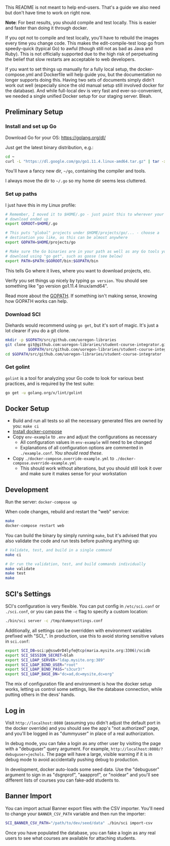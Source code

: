 This README is not meant to help end-users.  That's a guide we also need but
don't have time to work on right now.

**Note**: For best results, you should compile and test locally.  This is
easier and faster than doing it through docker.

If you opt not to compile and test locally, you'll have to rebuild the images
every time you change code.  This makes the edit-compile-test loop go from
speedy-quick (typical Go) to awful (though still not as bad as Java and Ruby).
This is not officially supported due to the high risk of perpetuating the
belief that slow restarts are acceptable to web developers.

If you want to set things up manually for a fully local setup, the
docker-compose.yml and Dockerfile will help guide you, but the documentation no
longer supports doing this.  Having two sets of documents simply didn't work
out well (especially since the old manual setup still involved docker for the
database).  And while full-local dev is very fast and ever-so-convenient, we
needed a single unified Docker setup for our staging server.  Bleah.

Preliminary Setup
---

### Install and set up Go

Download Go for your OS: https://golang.org/dl/

Just get the latest binary distribution, e.g.:

```bash
cd ~
curl -L "https://dl.google.com/go/go1.11.4.linux-amd64.tar.gz" | tar -xz
```

You'll have a fancy new dir, `~/go`, containing the compiler and tools.

I always move the dir to `~/.go` so my home dir seems less cluttered.

### Set up paths

I just have this in my Linux profile:

```bash
# Remember, I moved it to $HOME/.go - just point this to wherever your Go
# download ended up
export GOROOT=$HOME/.go

# This puts "global" projects under $HOME/projects/go/... - choose a
# destination you like, as this can be almost anywhere
export GOPATH=$HOME/projects/go

# Make sure the Go binaries are in your path as well as any Go tools you
# download using "go get", such as goose (see below)
export PATH=$PATH:$GOROOT/bin:$GOPATH/bin
```

This tells Go where it lives, where you want to download projects, etc.

Verify you set things up nicely by typing `go version`.  You should see
something like "go version go1.11.4 linux/amd64".

Read more about the [GOPATH](https://golang.org/doc/code.html#GOPATH).  If
something isn't making sense, knowing how GOPATH works can help.

### Download SCI

Diehards would recommend using `go get`, but it's sort of magic.  It's just a
lot clearer if you do a git clone.

```bash
mkdir -p $GOPATH/src/github.com/uoregon-libraries
git clone git@github.com:uoregon-libraries/student-course-integrator.git \
          $GOPATH/src/github.com/uoregon-libraries/student-course-integrator
cd $GOPATH/src/github.com/uoregon-libraries/student-course-integrator
```

### Get golint

`golint` is a tool for analyzing your Go code to look for various best
practices, and is required by the test suite:

```bash
go get -u golang.org/x/lint/golint
```

Docker Setup
---

- Build and run all tests so all the necessary generated files are owned by you: `make ci`
- [Install docker-compose](https://docs.docker.com/compose/install/#install-compose)
- Copy `env-example` to `.env` and adjust the configurations as necessary
  - All configuration values in `env-example` will need to be changed
  - Explanations of all configuration options are commented in `./example.conf`.  *You should read these*.
- Copy `./docker-compose.override-example.yml` to `./docker-compose.override-example.yml`
  - This should work without alterations, but you should still look it over and
    make sure it makes sense for your workstation

Development
---

Run the server: `docker-compose up`

When code changes, rebuild and restart the "web" service:

```bash
make
docker-compose restart web
```

You can build the binary by simply running `make`, but it's advised that you
also validate the code and run tests before pushing anything up:

```bash
# Validate, test, and build in a single command
make ci

# Or run the validation, test, and build commands individually
make validate
make test
make
```

SCI's Settings
---

SCI's configuration is very flexible.  You can put config in `/etc/sci.conf` or
`./sci.conf`, or you can pass the `-c` flag to specify a custom location:

```bash
./bin/sci server -c /tmp/dummysettings.conf
```

Additionally, all settings can be overridden with environment variables
prefixed with "SCI_".  In production, use this to avoid storing sensitive
values in `sci.conf`:

```bash
export SCI_DB=sci:p@ssw0rD4lyfe@tcp(maria.mysite.org:3306)/scidb
export SCI_SESSION_SECRET=blah
export SCI_LDAP_SERVER="ldap.mysite.org:389"
export SCI_LDAP_BIND_USER="root"
export SCI_LDAP_BIND_PASS="s3cur3!"
export SCI_LDAP_BASE_DN="dc=ad,dc=mysite,dc=org"
```

The mix of configuration file and environment is how the docker setup works,
letting us control some settings, like the database connection, while putting
others in the devs' hands.

Log in
---

Visit `http://localhost:8080` (assuming you didn't adjust the default port in
the docker override) and you should see the app's "not authorized" page, and
you'll be logged in as "dummyuser" in place of a real authorization.

In debug mode, you can fake a login as any other user by visiting the page with
a "debuguser" query argument.  For example, `http://localhost:8080/?debuguser=jechols`.
The page will have a large, visible warning if it is in debug mode to avoid
accidentally pushing debug to production.

In development, docker auto-loads some seed data.  Use the "debuguser" argument
to sign in as "dsgnprof", "aaapprof", or "noidear" and you'll see different
lists of courses you can fake-add students to.

Banner Import
---

You can import actual Banner export files with the CSV importer.  You'll
need to change your `BANNER_CSV_PATH` variable and then run the importer:

```bash
SCI_BANNER_CSV_PATH="/path/to/dev/seed/data" ./bin/sci import-csv
```

Once you have populated the database, you can fake a login as any real users to
see what courses are available for attaching students.
